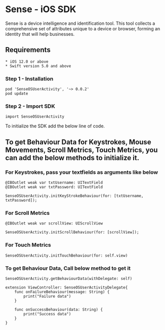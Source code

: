 # Sense - iOS SDK 

Sense is a device intelligence and identification tool. This tool collects a comprehensive set of attributes unique to a device or browser, forming an identity that will help businesses.

## Requirements
    * iOS 12.0 or above
    * Swift version 5.0 and above

### Step 1 - Installation
```
pod 'SenseOSUserActivity', '~> 0.0.2'
pod update
```
### Step 2 - Import SDK
```
import SenseOSUserActivity
```
To initialize the SDK add the below line of code.

## To get Behaviour Data for Keystrokes, Mouse Movements, Scroll Metrics, Touch Metrics, you can add the below methods to initialize it.

### For Keystrokes, pass your textfields as arguments like below

```
@IBOutlet weak var txtUsername: UITextField
@IBOutlet weak var txtPassword: UITextField

SenseOSUserActivity.initKeyStrokeBehaviour(for: [txtUsername, txtPassword]);
```

### For Scroll Metrics

```
@IBOutlet weak var scrollView: UIScrollView

SenseOSUserActivity.initScrollBehaviour(for: [scrollView]);
```

### For Touch Metrics

```
SenseOSUserActivity.initTouchBehaviour(for: self.view)
```

### To get Behaviour Data, Call below method to get it

```
SenseOSUserActivity.getBehaviourData(withDelegate: self)

extension ViewController: SenseOSUserActivityDelegate{
    func onFailureBehaviour(message: String) {
        print("Failure data")
    }

    func onSuccessBehaviour(data: String) {
        print("Success data")
    }
}
```
